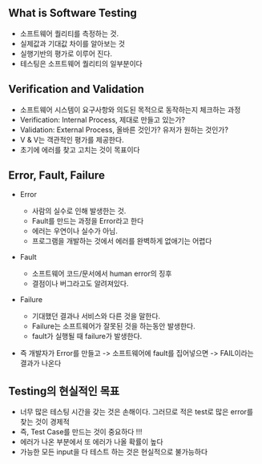 ## What is Software Testing
* 소프트웨어 퀄리티를 측정하는 것.
* 실제값과 기대값 차이를 알아보는 것
* 실행기반의 평가로 이루어 진다.
* 테스팅은 소프트웨어 퀄리티의 일부분이다

## Verification and Validation
* 소프트웨어 시스템이 요구사항와 의도된 목적으로 동작하는지 체크하는 과정
* Verification: Internal Process, 제대로 만들고 있는가?
* Validation: External Process, 올바른 것인가? 유저가 원하는 것인가?
* V & V는 객관적인 평가를 제공한다.
* 초기에 에러를 찾고 고치는 것이 목표이다

## Error, Fault, Failure
* Error
  * 사람의 실수로 인해 발생한는 것.
  * Fault를 만드는 과정을 Error라고 한다
  * 에러는 우연이나 실수가 아님.
  * 프로그램을 개발하는 것에서 에러를 완벽하게 없애기는 어렵다

* Fault
  * 소프트웨어 코드/문서에서 human error의 징후
  * 결점이나 버그라고도 알려져있다.

* Failure
  * 기대했던 결과나 서비스와 다른 것을 말한다.
  * Failure는 소프트웨어가 잘못된 것을 하는동안 발생한다.
  * fault가 실행될 때 failure가 발생한다.

* 즉 개발자가 Error를 만들고 -> 소프트웨어에 fault를 집어넣으면 -> FAIL이라는 결과가 나온다

## Testing의 현실적인 목표
* 너무 많은 테스팅 시간을 갖는 것은 손해이다. 그러므로 적은 test로 많은 error를 찾는 것이 경제적
* 즉, Test Case를 만드는 것이 중요하다 !!!
* 에러가 나온 부분에서 또 에러가 나올 확률이 높다
* 가능한 모든 input을 다 테스트 하는 것은 현실적으로 불가능하다
